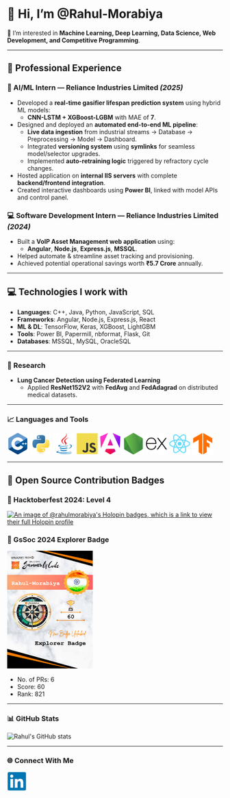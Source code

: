 # 👋 Hi, I’m @Rahul-Morabiya

👀 I’m interested in **Machine Learning, Deep Learning, Data Science, Web Development, and Competitive Programming**.

---

## 💼 Professional Experience

### 🧠 AI/ML Intern — Reliance Industries Limited *(2025)*  
- Developed a **real-time gasifier lifespan prediction system** using hybrid ML models:
  - **CNN-LSTM + XGBoost-LGBM** with MAE of **7**.
- Designed and deployed an **automated end-to-end ML pipeline**:
  - **Live data ingestion** from industrial streams → Database → Preprocessing → Model → Dashboard.
  - Integrated **versioning system** using **symlinks** for seamless model/selector upgrades.
  - Implemented **auto-retraining logic** triggered by refractory cycle changes.
- Hosted application on **internal IIS servers** with complete **backend/frontend integration**.
- Created interactive dashboards using **Power BI**, linked with model APIs and control panel.

### 💻 Software Development Intern — Reliance Industries Limited *(2024)*  
- Built a **VoIP Asset Management web application** using:
  - **Angular**, **Node.js**, **Express.js**, **MSSQL**.
- Helped automate & streamline asset tracking and provisioning.
- Achieved potential operational savings worth **₹5.7 Crore** annually.

---

## 💻 Technologies I work with

- **Languages**: C++, Java, Python, JavaScript, SQL  
- **Frameworks**: Angular, Node.js, Express.js, React  
- **ML & DL**: TensorFlow, Keras, XGBoost, LightGBM  
- **Tools**: Power BI, Papermill, nbformat, Flask, Git  
- **Databases**: MSSQL, MySQL, OracleSQL

---

### 🧪 Research

- **Lung Cancer Detection using Federated Learning**  
  - Applied **ResNet152V2** with **FedAvg** and **FedAdagrad** on distributed medical datasets.

---

### 📈 Languages and Tools

<div>
    <img src="https://raw.githubusercontent.com/devicons/devicon/master/icons/cplusplus/cplusplus-original.svg" alt="C++" width="50" height="50"/>
    <img src="https://raw.githubusercontent.com/devicons/devicon/master/icons/python/python-original.svg" alt="Python" width="50" height="50"/>
    <img src="https://raw.githubusercontent.com/devicons/devicon/master/icons/java/java-original.svg" alt="Java" width="50" height="50"/>
    <img src="https://raw.githubusercontent.com/devicons/devicon/master/icons/javascript/javascript-original.svg" alt="JavaScript" width="50" height="50"/>
    <img src="https://raw.githubusercontent.com/devicons/devicon/master/icons/angular/angular-original.svg" alt="Angular" width="50" height="50"/>
    <img src="https://raw.githubusercontent.com/devicons/devicon/master/icons/nodejs/nodejs-original.svg" alt="Node.js" width="50" height="50"/>
    <img src="https://raw.githubusercontent.com/devicons/devicon/master/icons/express/express-original.svg" alt="Express.js" width="50" height="50"/>
    <img src="https://raw.githubusercontent.com/devicons/devicon/master/icons/react/react-original.svg" alt="React" width="50" height="50"/>
    <img src="https://raw.githubusercontent.com/devicons/devicon/master/icons/tensorflow/tensorflow-original.svg" alt="TensorFlow" width="50" height="50"/>
</div>

---

## 🎉 Open Source Contribution Badges

### 🌱 Hacktoberfest 2024: Level 4  
[![An image of @rahulmorabiya's Holopin badges, which is a link to view their full Holopin profile](https://holopin.me/rahulmorabiya)](https://holopin.io/@rahulmorabiya)

### 🚀 GsSoc 2024 Explorer Badge  
<img src="https://github.com/Rahul-Morabiya/Rahul-Morabiya/blob/main/Share%20Badge%20(3).png" alt="GsSoc 2024 Explorer Badge" width="200" height="275"/>

- No. of PRs: 6  
- Score: 60  
- Rank: 821  

---

### 📊 GitHub Stats  
![Rahul's GitHub stats](https://github-readme-stats.vercel.app/api?username=Rahul-Morabiya&show_icons=true&theme=radical)

---

### 🌐 Connect With Me  
[<img src="https://raw.githubusercontent.com/devicons/devicon/master/icons/linkedin/linkedin-original.svg" alt="LinkedIn" width="45"/>](https://www.linkedin.com/in/rahul-morabiya-587746273)

<!---
Rahul-Morabiya/Rahul-Morabiya is a ✨ special ✨ repository because its `README.md` (this file) appears on your GitHub profile.
You can click the Preview link to take a look at your changes.
--->
